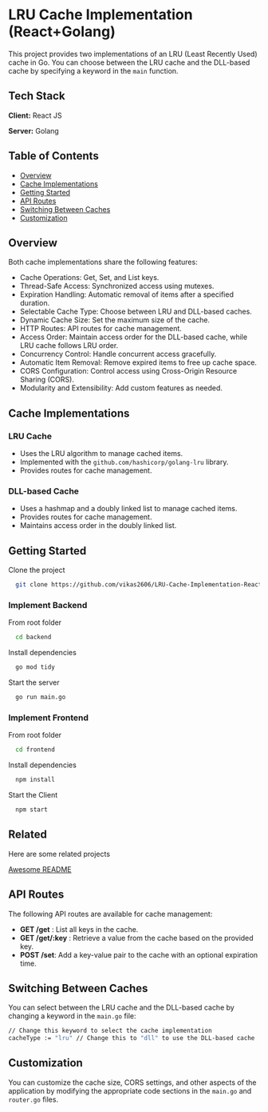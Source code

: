 
# LRU Cache Implementation (React+Golang)

This project provides two implementations of an LRU (Least Recently Used) cache in Go. You can choose between the LRU cache and the DLL-based cache by specifying a keyword in the `main` function.


## Tech Stack

 **Client:** React JS

**Server:** Golang



## Table of Contents
- [Overview](#overview)
- [Cache Implementations](#cache-implementations)
- [Getting Started](#getting-started)
- [API Routes](#api-routes)
- [Switching Between Caches](#switching-between-caches)
- [Customization](#customization)
## Overview

Both cache implementations share the following features:

- Cache Operations: Get, Set, and List keys.
- Thread-Safe Access: Synchronized access using mutexes.
- Expiration Handling: Automatic removal of items after a specified duration.
- Selectable Cache Type: Choose between LRU and DLL-based caches.
- Dynamic Cache Size: Set the maximum size of the cache.
- HTTP Routes: API routes for cache management.
- Access Order: Maintain access order for the DLL-based cache, while LRU cache follows LRU order.
- Concurrency Control: Handle concurrent access gracefully.
- Automatic Item Removal: Remove expired items to free up cache space.
- CORS Configuration: Control access using Cross-Origin Resource Sharing (CORS).
- Modularity and Extensibility: Add custom features as needed.
## Cache Implementations

### LRU Cache
- Uses the LRU algorithm to manage cached items.
- Implemented with the `github.com/hashicorp/golang-lru` library.
- Provides routes for cache management.

### DLL-based Cache
- Uses a hashmap and a doubly linked list to manage cached items.
- Provides routes for cache management.
- Maintains access order in the doubly linked list.
## Getting Started


Clone the project

```bash
  git clone https://github.com/vikas2606/LRU-Cache-Implementation-React-Golang.git
```

### Implement Backend
From root folder
```bash
  cd backend
```

Install dependencies

```bash
  go mod tidy

```


Start the server

```bash
  go run main.go
```


### Implement Frontend

From root folder
```bash
  cd frontend
```

Install dependencies

```bash
  npm install

```


Start the Client

```bash
  npm start
```
## Related

Here are some related projects

[Awesome README](https://github.com/matiassingers/awesome-readme)


## API Routes

The following API routes are available for cache management:

- __GET /get__ : List all keys in the cache.
- __GET /get/:key__ : Retrieve a value from the cache based on the provided key.
- __POST /set__: Add a key-value pair to the cache with an optional expiration time.
## Switching Between Caches

You can select between the LRU cache and the DLL-based cache by changing a keyword in the `main.go` file:
```bash
// Change this keyword to select the cache implementation
cacheType := "lru" // Change this to "dll" to use the DLL-based cache

```
## Customization
You can customize the cache size, CORS settings, and other aspects of the application by modifying the appropriate code sections in the `main.go` and `router.go` files.